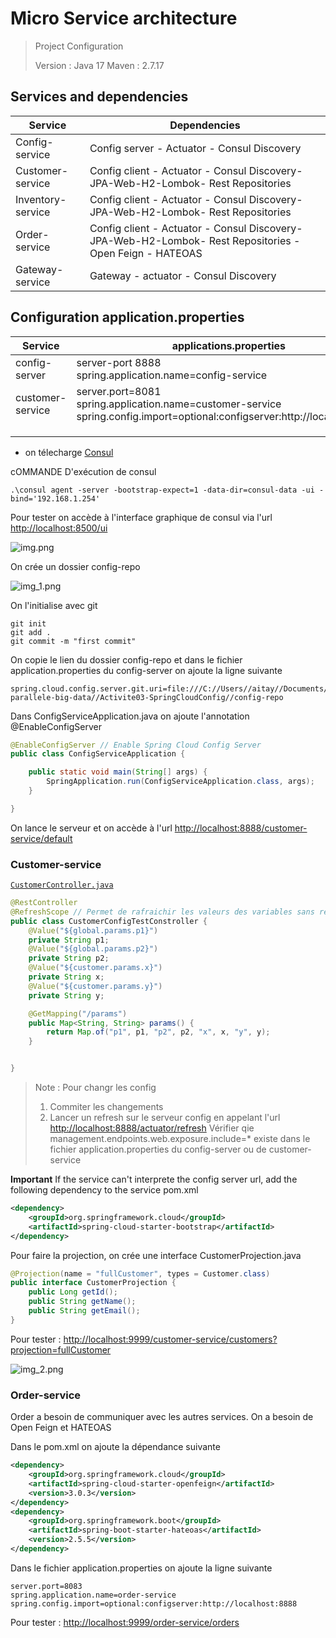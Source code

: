 # Micro Service architecture

> Project Configuration
> 
> Version : Java 17
> Maven : 2.7.17

## Services and dependencies

| Service           | Dependencies                                                                                             |
|-------------------|----------------------------------------------------------------------------------------------------------|
| Config-service    | Config server - Actuator - Consul Discovery                                                              |
| Customer-service  | Config client - Actuator - Consul Discovery- JPA-Web-H2-Lombok- Rest Repositories                        |
| Inventory-service | Config client - Actuator - Consul Discovery- JPA-Web-H2-Lombok- Rest Repositories                        |
| Order-service     | Config client - Actuator - Consul Discovery- JPA-Web-H2-Lombok- Rest Repositories - Open Feign - HATEOAS |
| Gateway-service   | Gateway - actuator - Consul Discovery                                                                    |

## Configuration application.properties

| Service          | applications.properties                                                                                                        |
|------------------|--------------------------------------------------------------------------------------------------------------------------------|
| config-server    | server-port 8888<br/>spring.application.name=config-service<br/>                                                               |
| customer-service | server.port=8081<br/>spring.application.name=customer-service <br/>spring.config.import=optional:configserver:http://localhost:8888 |
|                  |                                                                                                                                |
|                  |                                                                                                                                |
|                  |                                                                                                                                |



- on télecharge [Consul](https://www.consul.io/downloads)

cOMMANDE D'exécution de consul
```shell
.\consul agent -server -bootstrap-expect=1 -data-dir=consul-data -ui -bind='192.168.1.254'
```
Pour tester on accède à l'interface graphique de consul via l'url [http://localhost:8500/ui](http://localhost:8500/ui)

![img.png](img.png)

On crée un dossier config-repo 

![img_1.png](img_1.png)

On l'initialise avec git
```shell
git init
git add .
git commit -m "first commit"
```

On copie le lien du dossier config-repo et dans le fichier application.properties du config-server on ajoute la ligne suivante
```application.properties
spring.cloud.config.server.git.uri=file:///C://Users//aitay//Documents//Github//traitement-parallele-big-data//Activite03-SpringCloudConfig//config-repo
```

Dans ConfigServiceApplication.java on ajoute l'annotation @EnableConfigServer

```java
@EnableConfigServer // Enable Spring Cloud Config Server
public class ConfigServiceApplication {

    public static void main(String[] args) {
        SpringApplication.run(ConfigServiceApplication.class, args);
    }

}
```

On lance le serveur et on accède à l'url [http://localhost:8888/customer-service/default](http://localhost:8888/customer-service/default)

### Customer-service

[`CustomerController.java`](customer-service/src/main/java/com/example/customerservice/web/CustomerConfigTestConstroller.java)

```java
@RestController
@RefreshScope // Permet de rafraichir les valeurs des variables sans redémarrer le serveur
public class CustomerConfigTestConstroller {
    @Value("${global.params.p1}")
    private String p1;
    @Value("${global.params.p2}")
    private String p2;
    @Value("${customer.params.x}")
    private String x;
    @Value("${customer.params.y}")
    private String y;

    @GetMapping("/params")
    public Map<String, String> params() {
        return Map.of("p1", p1, "p2", p2, "x", x, "y", y);
    }


}
```

> Note : Pour changr les config 
> 1. Commiter les changements
> 2. Lancer un refresh sur le serveur config en appelant l'url [http://localhost:8888/actuator/refresh](http://localhost:8888/actuator/refresh)
> Vérifier qie management.endpoints.web.exposure.include=*
 existe dans le fichier application.properties du config-server ou de customer-service
>


**Important**
If the service can't interprete the config server url, add the following dependency to the service pom.xml
```xml
<dependency>
    <groupId>org.springframework.cloud</groupId>
    <artifactId>spring-cloud-starter-bootstrap</artifactId>
</dependency>
```

Pour faire la projection, on crée une interface CustomerProjection.java
```java
@Projection(name = "fullCustomer", types = Customer.class)
public interface CustomerProjection {
    public Long getId();
    public String getName();
    public String getEmail();
}
```

Pour tester :
[http://localhost:9999/customer-service/customers?projection=fullCustomer](http://localhost:9999/customer-service/customers?projection=fullCustomer)

![img_2.png](img_2.png)

### Order-service

Order a besoin de communiquer avec les autres services.
On a besoin de Open Feign et HATEOAS

Dans le pom.xml on ajoute la dépendance suivante
```xml
<dependency>
    <groupId>org.springframework.cloud</groupId>
    <artifactId>spring-cloud-starter-openfeign</artifactId>
    <version>3.0.3</version>
</dependency>
<dependency>
    <groupId>org.springframework.boot</groupId>
    <artifactId>spring-boot-starter-hateoas</artifactId>
    <version>2.5.5</version>
</dependency>
```

Dans le fichier application.properties on ajoute la ligne suivante
```properties
server.port=8083
spring.application.name=order-service
spring.config.import=optional:configserver:http://localhost:8888
```

Pour tester :
[http://localhost:9999/order-service/orders](http://localhost:9999/order-service/orders)



